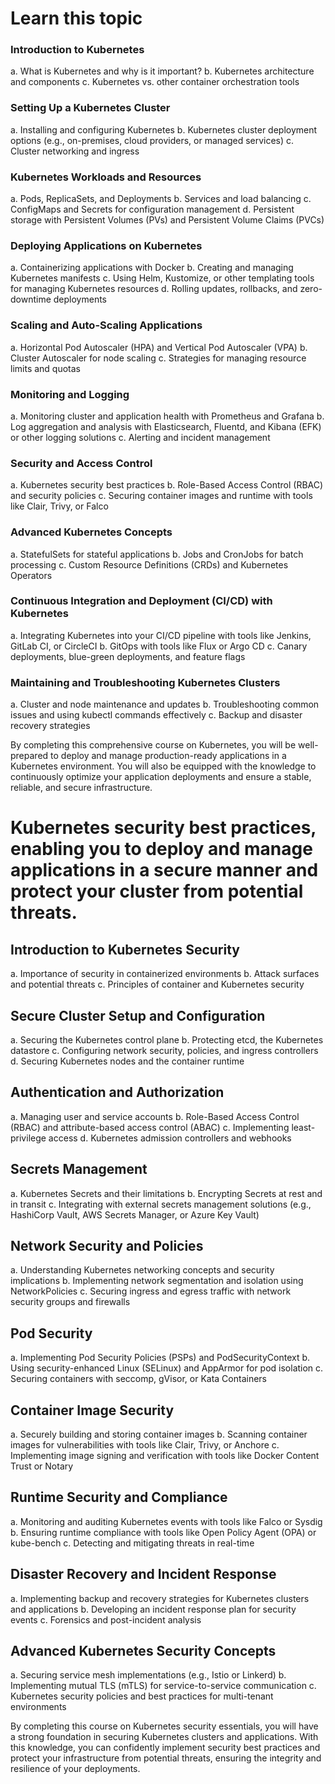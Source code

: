 # Learn this topic

### Introduction to Kubernetes
a. What is Kubernetes and why is it important?
b. Kubernetes architecture and components
c. Kubernetes vs. other container orchestration tools

### Setting Up a Kubernetes Cluster
a. Installing and configuring Kubernetes
b. Kubernetes cluster deployment options (e.g., on-premises, cloud providers, or managed services)
c. Cluster networking and ingress

### Kubernetes Workloads and Resources
a. Pods, ReplicaSets, and Deployments
b. Services and load balancing
c. ConfigMaps and Secrets for configuration management
d. Persistent storage with Persistent Volumes (PVs) and Persistent Volume Claims (PVCs)

### Deploying Applications on Kubernetes
a. Containerizing applications with Docker
b. Creating and managing Kubernetes manifests
c. Using Helm, Kustomize, or other templating tools for managing Kubernetes resources
d. Rolling updates, rollbacks, and zero-downtime deployments

### Scaling and Auto-Scaling Applications
a. Horizontal Pod Autoscaler (HPA) and Vertical Pod Autoscaler (VPA)
b. Cluster Autoscaler for node scaling
c. Strategies for managing resource limits and quotas

### Monitoring and Logging
a. Monitoring cluster and application health with Prometheus and Grafana
b. Log aggregation and analysis with Elasticsearch, Fluentd, and Kibana (EFK) or other logging solutions
c. Alerting and incident management

### Security and Access Control
a. Kubernetes security best practices
b. Role-Based Access Control (RBAC) and security policies
c. Securing container images and runtime with tools like Clair, Trivy, or Falco

### Advanced Kubernetes Concepts
a. StatefulSets for stateful applications
b. Jobs and CronJobs for batch processing
c. Custom Resource Definitions (CRDs) and Kubernetes Operators

### Continuous Integration and Deployment (CI/CD) with Kubernetes
a. Integrating Kubernetes into your CI/CD pipeline with tools like Jenkins, GitLab CI, or CircleCI
b. GitOps with tools like Flux or Argo CD
c. Canary deployments, blue-green deployments, and feature flags

### Maintaining and Troubleshooting Kubernetes Clusters
a. Cluster and node maintenance and updates
b. Troubleshooting common issues and using kubectl commands effectively
c. Backup and disaster recovery strategies

By completing this comprehensive course on Kubernetes, you will be well-prepared to deploy and manage production-ready applications in a Kubernetes environment. You will also be equipped with the knowledge to continuously optimize your application deployments and ensure a stable, reliable, and secure infrastructure.


# Kubernetes security best practices, enabling you to deploy and manage applications in a secure manner and protect your cluster from potential threats.

## Introduction to Kubernetes Security
a. Importance of security in containerized environments
b. Attack surfaces and potential threats
c. Principles of container and Kubernetes security

## Secure Cluster Setup and Configuration
a. Securing the Kubernetes control plane
b. Protecting etcd, the Kubernetes datastore
c. Configuring network security, policies, and ingress controllers
d. Securing Kubernetes nodes and the container runtime

## Authentication and Authorization
a. Managing user and service accounts
b. Role-Based Access Control (RBAC) and attribute-based access control (ABAC)
c. Implementing least-privilege access
d. Kubernetes admission controllers and webhooks

## Secrets Management
a. Kubernetes Secrets and their limitations
b. Encrypting Secrets at rest and in transit
c. Integrating with external secrets management solutions (e.g., HashiCorp Vault, AWS Secrets Manager, or Azure Key Vault)

## Network Security and Policies
a. Understanding Kubernetes networking concepts and security implications
b. Implementing network segmentation and isolation using NetworkPolicies
c. Securing ingress and egress traffic with network security groups and firewalls

## Pod Security
a. Implementing Pod Security Policies (PSPs) and PodSecurityContext
b. Using security-enhanced Linux (SELinux) and AppArmor for pod isolation
c. Securing containers with seccomp, gVisor, or Kata Containers

## Container Image Security
a. Securely building and storing container images
b. Scanning container images for vulnerabilities with tools like Clair, Trivy, or Anchore
c. Implementing image signing and verification with tools like Docker Content Trust or Notary

## Runtime Security and Compliance
a. Monitoring and auditing Kubernetes events with tools like Falco or Sysdig
b. Ensuring runtime compliance with tools like Open Policy Agent (OPA) or kube-bench
c. Detecting and mitigating threats in real-time

## Disaster Recovery and Incident Response
a. Implementing backup and recovery strategies for Kubernetes clusters and applications
b. Developing an incident response plan for security events
c. Forensics and post-incident analysis

## Advanced Kubernetes Security Concepts
a. Securing service mesh implementations (e.g., Istio or Linkerd)
b. Implementing mutual TLS (mTLS) for service-to-service communication
c. Kubernetes security policies and best practices for multi-tenant environments

By completing this course on Kubernetes security essentials, you will have a strong foundation in securing Kubernetes clusters and applications. With this knowledge, you can confidently implement security best practices and protect your infrastructure from potential threats, ensuring the integrity and resilience of your deployments.




